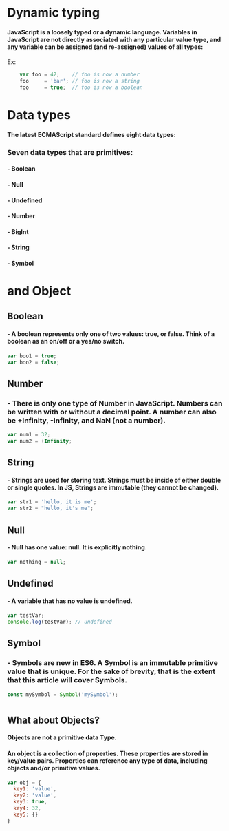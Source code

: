 # Dynamic typing

#### JavaScript is a loosely typed or a dynamic language. Variables in JavaScript are not directly associated with any particular value type, and any variable can be assigned (and re-assigned) values of all types:

Ex:

```javascript
    var foo = 42;    // foo is now a number
    foo     = 'bar'; // foo is now a string
    foo     = true;  // foo is now a boolean
```

# Data types

#### The latest ECMAScript standard defines eight data types:

### Seven data types that are primitives:
#### -  Boolean
#### -  Null
#### -  Undefined
#### - Number
#### -  BigInt
#### -  String
#### -  Symbol

#
# and Object


## Boolean
#### - A boolean represents only one of two values: true, or false. Think of a boolean as an on/off or a yes/no switch.
```javascript
var boo1 = true;
var boo2 = false;
```

## Number
### - There is only one type of Number in JavaScript. Numbers can be written with or without a decimal point. A number can also be +Infinity, -Infinity, and NaN (not a number).
``` javascript
var num1 = 32;
var num2 = +Infinity;
```

## String
#### - Strings are used for storing text. Strings must be inside of either double or single quotes. In JS, Strings are immutable (they cannot be changed).
```javascript
var str1 = 'hello, it is me';
var str2 = "hello, it's me";
```

## Null

#### - Null has one value: null. It is explicitly nothing.
```javascript
var nothing = null;
```

## Undefined
#### - A variable that has no value is undefined.
```javascript
var testVar;
console.log(testVar); // undefined
```

## Symbol
### - Symbols are new in ES6. A Symbol is an immutable primitive value that is unique. For the sake of brevity, that is the extent that this article will cover Symbols.
```javascript
const mySymbol = Symbol('mySymbol');
```

#
## What about Objects?

#### Objects are not a primitive data Type.

#### An object is a collection of properties. These properties are stored in key/value pairs. Properties can reference any type of data, including objects and/or primitive values.
```javascript
var obj = {
  key1: 'value',
  key2: 'value',
  key3: true,
  key4: 32,
  key5: {}
}
```



